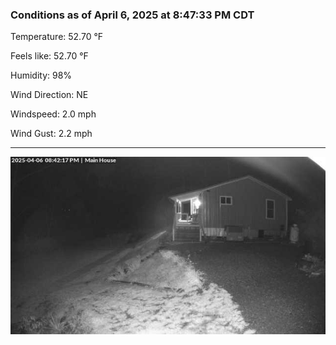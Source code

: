 ### Conditions as of April 6, 2025 at 8:47:33 PM CDT 

Temperature: 52.70 &deg;F

Feels like: 52.70 &deg;F

Humidity: 98%

Wind Direction: NE

Windspeed: 2.0 mph

Wind Gust: 2.2 mph

---

<img src="./images/latest.jpeg"/>

